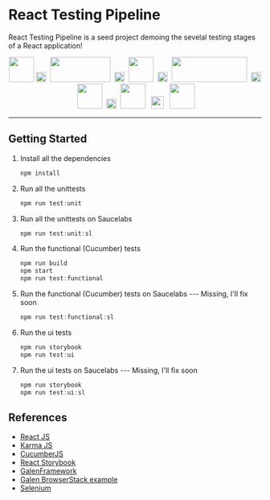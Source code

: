 # React Testing Pipeline 

React Testing Pipeline is a seed project demoing the sevelal testing stages of a React application!


<p align="center">
  <img src="https://camo.githubusercontent.com/22045498095171997ccf6a9554672519b9f67898/68747470733a2f2f63646e2e776f726c64766563746f726c6f676f2e636f6d2f6c6f676f732f72656163742e737667" width="50" height="50"/>
  <img src="https://cdn3.iconfinder.com/data/icons/musthave/256/Add.png" width="20" height="20"/>&nbsp;
  <img src="https://karma-runner.github.io/assets/img/banner.png" width="120" height="50"/>&nbsp;
  <img src="https://cdn3.iconfinder.com/data/icons/musthave/256/Add.png" width="20" height="20"/>&nbsp;
  <img src="https://pbs.twimg.com/profile_images/570530522607017984/jERP9IrY.png" width="50" height="50"/>&nbsp;
  <img src="https://cdn3.iconfinder.com/data/icons/musthave/256/Add.png" width="20" height="20"/>&nbsp;
  <img src="https://getstorybook.io/static/media/storybook-logo.f410b455.png" width="150" height="50"/>&nbsp;
  <img src="https://cdn3.iconfinder.com/data/icons/musthave/256/Add.png" width="20" height="20"/>&nbsp;
  <img src="http://galenframework.com/public/logo.png" width="50" height="50"/>&nbsp;
  <img src="https://cdn3.iconfinder.com/data/icons/musthave/256/Add.png" width="20" height="20"/>&nbsp;
  <img src="http://www.seleniumhq.org/images/big-logo.png" width="50" height="50"/>&nbsp;&nbsp;
  <img src="http://guidedimports.com/wp-content/uploads/2017/02/equals-sign.png" width="25" height="25"/>&nbsp;&nbsp;
  <img src="https://upload.wikimedia.org/wikipedia/commons/thumb/f/f5/SMirC-party.svg/1000px-SMirC-party.svg.png" width="50" height="50"/>&nbsp;
</p>

---
## Getting Started

1. Install all the dependencies
      ```js
      npm install
      ```
2. Run all the unittests
      ```js
      npm run test:unit
      ```
3. Run all the unittests on Saucelabs
      ```js
      npm run test:unit:sl
      ```
4. Run the functional (Cucumber) tests
      ```js
      npm run build
      npm start
      npm run test:functional
      ```
5. Run the functional (Cucumber) tests on Saucelabs --- Missing, I'll fix soon
      ```js
      npm run test:functional:sl
      ```
6. Run the ui tests
      ```js
      npm run storybook
      npm run test:ui
      ```
7. Run the ui tests on Saucelabs --- Missing, I'll fix soon
      ```js
      npm run storybook
      npm run test:ui:sl
      ```

## References

* [React JS](https://facebook.github.io/react/)
* [Karma JS](https://github.com/karma-runner/karma)
* [CucumberJS](https://github.com/cucumber/cucumber-js)
* [React Storybook](https://getstorybook.io/)
* [GalenFramework](http://galenframework.com/)
* [Galen BrowserStack example](https://github.com/browserstack/Galen-BrowserStack)
* [Selenium](http://www.seleniumhq.org/)

